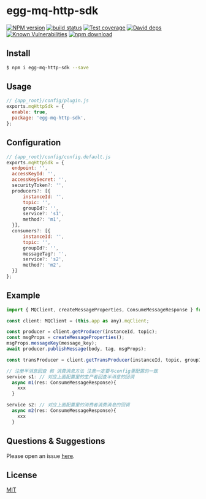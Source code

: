 # egg-mq-http-sdk

[![NPM version][npm-image]][npm-url]
[![build status][travis-image]][travis-url]
[![Test coverage][codecov-image]][codecov-url]
[![David deps][david-image]][david-url]
[![Known Vulnerabilities][snyk-image]][snyk-url]
[![npm download][download-image]][download-url]

[npm-image]: https://img.shields.io/npm/v/egg-mq-http-sdk.svg?style=flat-square
[npm-url]: https://npmjs.org/package/egg-mq-http-sdk
[travis-image]: https://img.shields.io/travis/eggjs/egg-mq-http-sdk.svg?style=flat-square
[travis-url]: https://travis-ci.org/eggjs/egg-mq-http-sdk
[codecov-image]: https://img.shields.io/codecov/c/github/eggjs/egg-mq-http-sdk.svg?style=flat-square
[codecov-url]: https://codecov.io/github/eggjs/egg-mq-http-sdk?branch=master
[david-image]: https://img.shields.io/david/eggjs/egg-mq-http-sdk.svg?style=flat-square
[david-url]: https://david-dm.org/eggjs/egg-mq-http-sdk
[snyk-image]: https://snyk.io/test/npm/egg-mq-http-sdk/badge.svg?style=flat-square
[snyk-url]: https://snyk.io/test/npm/egg-mq-http-sdk
[download-image]: https://img.shields.io/npm/dm/egg-mq-http-sdk.svg?style=flat-square
[download-url]: https://npmjs.org/package/egg-mq-http-sdk

<!--
Description here.
-->

## Install

```bash
$ npm i egg-mq-http-sdk --save
```

## Usage

```js
// {app_root}/config/plugin.js
exports.mqHttpSdk = {
  enable: true,
  package: 'egg-mq-http-sdk',
};
```

## Configuration

```js
// {app_root}/config/config.default.js
exports.mqHttpSdk = {
  endpoint: '',
  accessKeyId: '',
  accessKeySecret: '',
  securityToken?: '',
  producers?: [{
      instanceId: '',
      topic: '',
      groupId?: '',
      service?: 's1',
      method?: 'm1',
  }],
  consumers?: [{
      instanceId: '',
      topic: '',
      groupId?: '',
      messageTag?: '',
      service?: 's2',
      method?: 'm2',
  }]
};
```
## Example

```js
import { MQClient, createMessageProperties, ConsumeMessageResponse } from 'egg-mq-http-sdk';

const client: MQClient = (this.app as any).mqClient;

const producer = client.getProducer(instanceId, topic); 
const msgProps = createMessageProperties();
msgProps.messageKey(message_key);
await producer.publishMessage(body, tag, msgProps);

const transProducer = client.getTransProducer(instanceId, topic, groupId);

// 注册半消息回查 和 消费消息方法 注意一定要与config里配置的一致
service s1: // 对应上面配置里的生产者回查半消息的回调
  async m1(res: ConsumeMessageResponse){
    xxx
  }

service s2: // 对应上面配置里的消费者消费消息的回调
  async m2(res: ConsumeMessageResponse){
    xxx
  }

```

## Questions & Suggestions

Please open an issue [here](https://github.com/cuifan53/egg/issues).

## License

[MIT](LICENSE)

